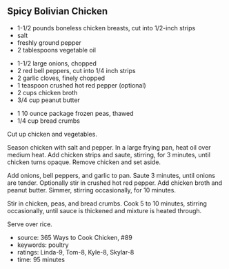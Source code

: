 Spicy Bolivian Chicken
----------------------

- 1-1/2 pounds boneless chicken breasts, cut into 1/2-inch strips
- salt
- freshly ground pepper
- 2 tablespoons vegetable oil
<!-- -->
- 1-1/2 large onions, chopped
- 2 red bell peppers, cut into 1/4 inch strips
- 2 garlic cloves, finely chopped
- 1 teaspoon crushed hot red pepper (optional)
- 2 cups chicken broth
- 3/4 cup peanut butter
<!-- -->
- 1 10 ounce package frozen peas, thawed
- 1/4 cup bread crumbs

Cut up chicken and vegetables.

Season chicken with salt and pepper.  In a large frying pan, heat oil
over medium heat.  Add chicken strips and saute, stirring, for 3
minutes, until chicken turns opaque.  Remove chicken and set aside.

Add onions, bell peppers, and garlic to pan.  Saute 3 minutes, until
onions are tender.  Optionally stir in crushed hot red pepper.  Add
chicken broth and peanut butter.  Simmer, stirring occasionally, for
10 minutes.

Stir in chicken, peas, and bread crumbs.  Cook 5 to 10 minutes,
stirring occasionally, until sauce is thickened and mixture is heated
through.

Serve over rice.

- source: 365 Ways to Cook Chicken, #89
- keywords: poultry
- ratings: Linda-9, Tom-8, Kyle-8, Skylar-8
- time: 95 minutes
